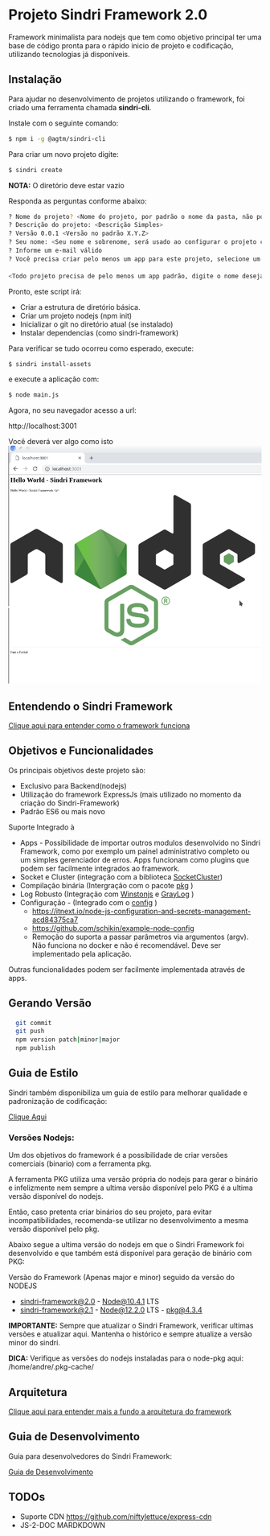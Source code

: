 # Projeto Sindri Framework 2.0

Framework minimalista para nodejs que tem como objetivo principal ter uma base de código pronta para o rápido inicio de
projeto e codificação, utilizando tecnologias já disponíveis.

## Instalação

Para ajudar no desenvolvimento de projetos utilizando o framework, foi criado uma ferramenta chamada **sindri-cli**.

Instale com o seguinte comando:

```bash
$ npm i -g @agtm/sindri-cli
```

Para criar um novo projeto digite:

```bash
$ sindri create
```

**NOTA:** O diretório deve estar vazio

Responda as perguntas conforme abaixo:

```bash
? Nome do projeto? <Nome do projeto, por padrão o nome da pasta, não pode conter caracteres especiais>
? Descrição do projeto: <Descrição Simples>
? Versão 0.0.1 <Versão no padrão X.Y.Z>
? Seu nome: <Seu nome e sobrenome, será usado ao configurar o projeto com npm>
? Informe um e-mail válido 
? Você precisa criar pelo menos um app para este projeto, selecione um nome: helloWorld

<Todo projeto precisa de pelo menos um app padrão, digite o nome desejado aqui, também não pode conter caracteres especiais>
```


Pronto, este script irá:
 
* Criar a estrutura de diretório básica.
* Criar um projeto nodejs (npm init)
* Inicializar o git no diretório atual (se instalado)
* Instalar dependencias (como sindri-framework)

Para verificar se tudo ocorreu como esperado, execute:

```bash
$ sindri install-assets
```

e execute a aplicação com:

```bash
$ node main.js
```

Agora, no seu navegador acesso a url:


  http://localhost:3001


Você deverá ver algo como isto
![Screen01](./docs/img/image001.png)


## Entendendo o Sindri Framework

[Clique aqui para entender como o framework funciona](./docs/entendendo_o_sindri_framework.md)

## Objetivos e Funcionalidades 

Os principais objetivos deste projeto são:

* Exclusivo para Backend(nodejs)
* Utilização do framework ExpressJs (mais utilizado no momento da criação do Sindri-Framework)
* Padrão ES6 ou mais novo

Suporte Integrado à



* Apps - Possibilidade de importar outros modulos desenvolvido no Sindri Framework, como por exemplo um painel administrativo completo ou um simples gerenciador de erros. Apps funcionam como plugins que podem ser facilmente integrados ao framework.
* Socket e Cluster (integração com a biblioteca [SocketCluster](https://socketcluster.io/#!/))
* Compilação binária (Intergração com o pacote [pkg](https://www.npmjs.com/package/pkg) )
* Log Robusto (Integração com [Winstonjs](https://github.com/winstonjs/winston) e [GrayLog](https://www.graylog.org/) )
* Configuração - (Integrado com o [config](https://www.npmjs.com/package/config) )
  * https://itnext.io/node-js-configuration-and-secrets-management-acd84375ca7
  * https://github.com/schikin/example-node-config
  * Remoção do suporta a passar parâmetros via argumentos (argv). Não funciona no docker e não é recomendável. Deve ser
    implementado pela aplicação.

Outras funcionalidades podem ser facilmente implementada através de apps.

## Gerando Versão

```bash  
  git commit
  git push
  npm version patch|minor|major
  npm publish  
```


## Guia de Estilo

Sindri também disponibiliza um guia de estilo para melhorar qualidade e padronização de codificação:

[Clique Aqui](./docs/guia_de_estilo.md)


### Versões Nodejs:

Um dos objetivos do framework é a possibilidade de criar versões comerciais (binario) com a ferramenta pkg.

A ferramenta PKG utiliza uma versão própria do nodejs para gerar o binário e infelizmente nem sempre a ultima versão 
disponível pelo PKG é a ultima versão disponível do nodejs.

Então, caso pretenta criar binários do seu projeto, para evitar incompatibilidades, recomenda-se utilizar no 
desenvolvimento a mesma versão disponível pelo pkg.
 
Abaixo segue a ultima versão do nodejs em que o Sindri Framework foi desenvolvido e que também está disponível 
para geração de binário com PKG:

Versão do Framework (Apenas major e minor) seguido da versão do NODEJS

* sindri-framework@2.0 - Node@10.4.1 LTS
* sindri-framework@2.1 - Node@12.2.0 LTS - pkg@4.3.4

**IMPORTANTE:** Sempre que atualizar o Sindri Framework, verificar ultimas versões e atualizar aqui. Mantenha o 
histórico e sempre atualize a versão minor do sindri.

**DICA:** Verifique as versões do nodejs instaladas para o node-pkg aqui: /home/andre/.pkg-cache/

## Arquitetura

[Clique aqui para entender mais a fundo a arquitetura do framework](./docs/arquitetura.md)

## Guia de Desenvolvimento

Guia para desenvolvedores do Sindri Framework:

[Guia de Desenvolvimento](./docs/guia_de_desenvolvimento.md)

## TODOs

* Suporte CDN https://github.com/niftylettuce/express-cdn
* JS-2-DOC MARDKDOWN
